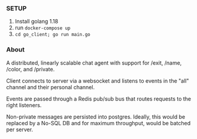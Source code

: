 ### SETUP

1. Install golang 1.18
2. run `docker-compose up`
3. `cd go_client; go run main.go`


### About
A distributed, linearly scalable chat agent with support for /exit, /name, /color, and /private.

Client connects to server via a websocket and listens to events in the "all" channel and their personal channel.

Events are passed through a Redis pub/sub bus that routes requests to the right listeners.

Non-private messages are persisted into postgres. Ideally, this would be replaced by a No-SQL DB and for maximum throughput, would be batched per server.
